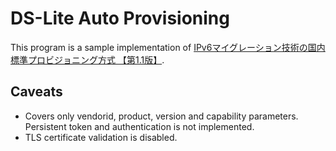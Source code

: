 # DS-Lite Auto Provisioning

This program is a sample implementation of [IPv6マイグレーション技術の国内標準プロビジョニング方式 【第1.1版】](https://github.com/v6pc/v6mig-prov/blob/1.1/spec.md).

## Caveats
* Covers only vendorid, product, version and capability parameters. Persistent token and authentication is not implemented.
* TLS certificate validation is disabled.


